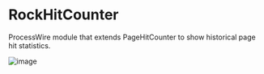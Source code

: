 # RockHitCounter

ProcessWire module that extends PageHitCounter to show historical page hit statistics.

![image](https://user-images.githubusercontent.com/8488586/116569024-4b6a7580-a909-11eb-8ab0-b005f66d34c6.png)
